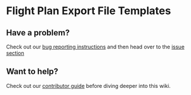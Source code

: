 # Flight Plan Export File Templates

## Have a problem?

Check out our [bug reporting instructions](https://github.com/atgi/simva-exporttemplates/blob/master/CONTRIBUTING.md#reporting-bugs) and then head over to the [issue section](https://github.com/atgi/simva-exporttemplates/issues/new)

## Want to help?

Check out our [contributor guide](https://github.com/atgi/simva-exporttemplates/blob/master/CONTRIBUTING.md) before diving deeper into this wiki.
